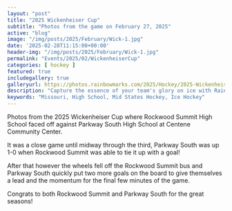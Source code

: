 ```yaml
---
layout: "post"
title: "2025 Wickenheiser Cup"
subtitle: "Photos from the game on February 27, 2025"
active: "blog"
image: "/img/posts/2025/February/Wick-1.jpg"
date: '2025-02-28T11:15:00+00:00'
header-img: "/img/posts/2025/February/Wick-1.jpg"
permalink: "Events/2025/02/WickenheiserCup"
categories: [ hockey ]
featured: true
includegallery: true
galleryurl: https://photos.rainbowmarks.com/2025/Hockey/2025-Wickenheiser-Cup
description: "Capture the essence of your team's glory on ice with RainbowMarks Photography. Book your game now for exclusive photo services at the Blue Note Cup 2024! 📸"
keywords: "Missouri, High School, Mid States Hockey, Ice Hockey"
---
```

Photos from the 2025 Wickenheiser Cup where Rockwood Summit High School faced off against Parkway South High School at Centene Community Center.

It was a close game until midway through the third, Parkway South was up 1-0 when Rockwood Summit was able to tie it up with a goal!

After that however the wheels fell off the Rockwood Summit bus and Parkway South quickly put two more goals on the board to give themselves a lead and the momentum for the final few minutes of the game.

Congrats to both Rockwood Summit and Parkway South for the great seasons!

